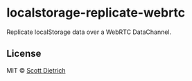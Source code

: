 #  localstorage-replicate-webrtc

Replicate localStorage data over a WebRTC DataChannel.

## License

MIT © [Scott Dietrich](http://minutestopost.com)
